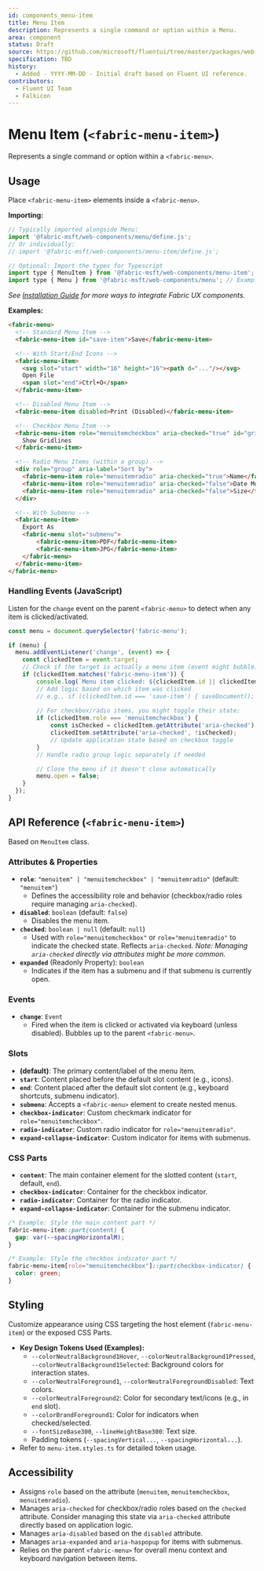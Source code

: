 ```yaml
---
id: components_menu-item
title: Menu Item
description: Represents a single command or option within a Menu.
area: component
status: Draft
source: https://github.com/microsoft/fluentui/tree/master/packages/web-components/src/menu-item
specification: TBD
history:
  - Added - YYYY-MM-DD - Initial draft based on Fluent UI reference.
contributors:
  - Fluent UI Team
  - Falkicon
---
```


# Menu Item (`<fabric-menu-item>`)

Represents a single command or option within a `<fabric-menu>`.

## Usage

Place `<fabric-menu-item>` elements inside a `<fabric-menu>`.

**Importing:**

```javascript
// Typically imported alongside Menu:
import '@fabric-msft/web-components/menu/define.js';
// Or individually:
// import '@fabric-msft/web-components/menu-item/define.js';

// Optional: Import the types for Typescript
import type { MenuItem } from '@fabric-msft/web-components/menu-item';
import type { Menu } from '@fabric-msft/web-components/menu'; // Example context type
```

*See [Installation Guide](../../guides/installation.md) for more ways to integrate Fabric UX components.*

**Examples:**

```html
<fabric-menu>
  <!-- Standard Menu Item -->
  <fabric-menu-item id="save-item">Save</fabric-menu-item>

  <!-- With Start/End Icons -->
  <fabric-menu-item>
    <svg slot="start" width="16" height="16"><path d="..."/></svg>
    Open File
    <span slot="end">Ctrl+O</span>
  </fabric-menu-item>

  <!-- Disabled Menu Item -->
  <fabric-menu-item disabled>Print (Disabled)</fabric-menu-item>

  <!-- Checkbox Menu Item -->
  <fabric-menu-item role="menuitemcheckbox" aria-checked="true" id="gridlines-item">
    Show Gridlines
  </fabric-menu-item>

  <!-- Radio Menu Items (within a group) -->
  <div role="group" aria-label="Sort by">
    <fabric-menu-item role="menuitemradio" aria-checked="true">Name</fabric-menu-item>
    <fabric-menu-item role="menuitemradio" aria-checked="false">Date Modified</fabric-menu-item>
    <fabric-menu-item role="menuitemradio" aria-checked="false">Size</fabric-menu-item>
  </div>

  <!-- With Submenu -->
  <fabric-menu-item>
    Export As
    <fabric-menu slot="submenu">
        <fabric-menu-item>PDF</fabric-menu-item>
        <fabric-menu-item>JPG</fabric-menu-item>
    </fabric-menu>
  </fabric-menu-item>
</fabric-menu>
```

### Handling Events (JavaScript)

Listen for the `change` event on the parent `<fabric-menu>` to detect when any item is clicked/activated.

```javascript
const menu = document.querySelector('fabric-menu');

if (menu) {
  menu.addEventListener('change', (event) => {
    const clickedItem = event.target;
    // Check if the target is actually a menu item (event might bubble)
    if (clickedItem.matches('fabric-menu-item')) {
        console.log(`Menu item clicked: ${clickedItem.id || clickedItem.textContent.trim()}`);
        // Add logic based on which item was clicked
        // e.g., if (clickedItem.id === 'save-item') { saveDocument(); }
        
        // For checkbox/radio items, you might toggle their state:
        if (clickedItem.role === 'menuitemcheckbox') {
            const isChecked = clickedItem.getAttribute('aria-checked') === 'true';
            clickedItem.setAttribute('aria-checked', !isChecked);
            // Update application state based on checkbox toggle
        }
        // Handle radio group logic separately if needed

        // Close the menu if it doesn't close automatically
        menu.open = false; 
    }
  });
}
```

## API Reference (`<fabric-menu-item>`)

Based on `MenuItem` class.

### Attributes & Properties

*   **`role`**: `"menuitem" | "menuitemcheckbox" | "menuitemradio"` (default: `"menuitem"`)
    *   Defines the accessibility role and behavior (checkbox/radio roles require managing `aria-checked`).
*   **`disabled`**: `boolean` (default: `false`)
    *   Disables the menu item.
*   **`checked`**: `boolean | null` (default: `null`)
    *   Used with `role="menuitemcheckbox"` or `role="menuitemradio"` to indicate the checked state. Reflects `aria-checked`. *Note: Managing `aria-checked` directly via attributes might be more common.* 
*   **`expanded`** (Readonly Property): `boolean`
    *   Indicates if the item has a submenu and if that submenu is currently open.

### Events

*   **`change`**: `Event`
    *   Fired when the item is clicked or activated via keyboard (unless disabled). Bubbles up to the parent `<fabric-menu>`.

### Slots

*   **(default)**: The primary content/label of the menu item.
*   **`start`**: Content placed before the default slot content (e.g., icons).
*   **`end`**: Content placed after the default slot content (e.g., keyboard shortcuts, submenu indicator).
*   **`submenu`**: Accepts a `<fabric-menu>` element to create nested menus.
*   **`checkbox-indicator`**: Custom checkmark indicator for `role="menuitemcheckbox"`.
*   **`radio-indicator`**: Custom radio indicator for `role="menuitemradio"`.
*   **`expand-collapse-indicator`**: Custom indicator for items with submenus.

### CSS Parts

*   **`content`**: The main container element for the slotted content (`start`, default, `end`).
*   **`checkbox-indicator`**: Container for the checkbox indicator.
*   **`radio-indicator`**: Container for the radio indicator.
*   **`expand-collapse-indicator`**: Container for the submenu indicator.

```css
/* Example: Style the main content part */
fabric-menu-item::part(content) {
  gap: var(--spacingHorizontalM);
}

/* Example: Style the checkbox indicator part */
fabric-menu-item[role="menuitemcheckbox"]::part(checkbox-indicator) {
  color: green;
}
```

## Styling

Customize appearance using CSS targeting the host element (`fabric-menu-item`) or the exposed CSS Parts.

*   **Key Design Tokens Used (Examples):**
    *   `--colorNeutralBackground1Hover`, `--colorNeutralBackground1Pressed`, `--colorNeutralBackground1Selected`: Background colors for interaction states.
    *   `--colorNeutralForeground1`, `--colorNeutralForegroundDisabled`: Text colors.
    *   `--colorNeutralForeground2`: Color for secondary text/icons (e.g., in `end` slot).
    *   `--colorBrandForeground1`: Color for indicators when checked/selected.
    *   `--fontSizeBase300`, `--lineHeightBase300`: Text size.
    *   Padding tokens (`--spacingVertical...`, `--spacingHorizontal...`).
*   Refer to `menu-item.styles.ts` for detailed token usage.

## Accessibility

*   Assigns `role` based on the attribute (`menuitem`, `menuitemcheckbox`, `menuitemradio`).
*   Manages `aria-checked` for checkbox/radio roles based on the `checked` attribute. Consider managing this state via `aria-checked` attribute directly based on application logic.
*   Manages `aria-disabled` based on the `disabled` attribute.
*   Manages `aria-expanded` and `aria-haspopup` for items with submenus.
*   Relies on the parent `<fabric-menu>` for overall menu context and keyboard navigation between items. 